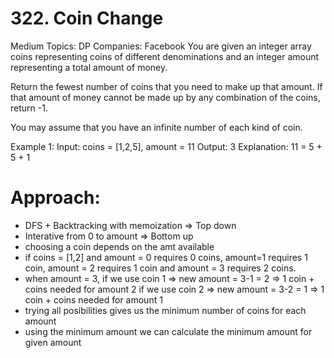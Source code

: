 # 322. Coin Change
Medium
Topics: DP
Companies: Facebook
You are given an integer array coins representing coins of different denominations and an integer amount representing a total amount of money.

Return the fewest number of coins that you need to make up that amount. If that amount of money cannot be made up by any combination of the coins, return -1.

You may assume that you have an infinite number of each kind of coin.

Example 1:
Input: coins = [1,2,5], amount = 11
Output: 3
Explanation: 11 = 5 + 5 + 1

# Approach:
- DFS + Backtracking with memoization => Top down
- Interative from 0 to amount => Bottom up 
- choosing a coin depends on the amt available
- if coins = [1,2] and amount = 0 requires 0 coins, amount=1 requires 1 coin, amount = 2 requires 1 coin and amount = 3 requires 2 coins. 
- when amount = 3, if we use coin 1 => new amount = 3-1 = 2 => 1 coin + coins needed for amount 2
                    if we use coin 2 => new amount = 3-2 = 1 => 1 coin + coins needed for amount 1
- trying all posibilities gives us the minimum number of coins for each amount
- using the minimum amount we can calculate the minimum amount for given amount